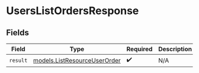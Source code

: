 # UsersListOrdersResponse


## Fields

| Field                                                              | Type                                                               | Required                                                           | Description                                                        |
| ------------------------------------------------------------------ | ------------------------------------------------------------------ | ------------------------------------------------------------------ | ------------------------------------------------------------------ |
| `result`                                                           | [models.ListResourceUserOrder](../models/listresourceuserorder.md) | :heavy_check_mark:                                                 | N/A                                                                |